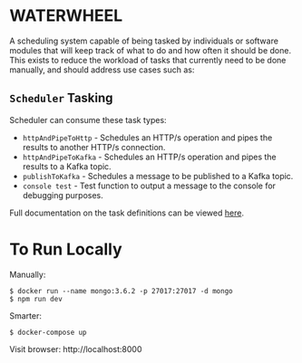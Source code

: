 # WATERWHEEL

A scheduling system capable of being tasked by individuals or software modules that will keep track of what to do
and how often it should be done. This exists to reduce the workload of tasks that currently need to be done
manually, and should address use cases such as:

## `Scheduler` Tasking

Scheduler can consume these task types:
* `httpAndPipeToHttp` - Schedules an HTTP/s operation and pipes the results to another HTTP/s connection.
* `httpAndPipeToKafka` - Schedules an HTTP/s operation and pipes the results to a Kafka topic.
* `publishToKafka` - Schedules a message to be published to a Kafka topic.
* `console test` - Test function to output a message to the console for debugging purposes. 

Full documentation on the task definitions can be viewed [here](https://gitlab.redacted.rodeo/apps/waterwheel/wikis/home).

# To Run Locally

Manually:
```
$ docker run --name mongo:3.6.2 -p 27017:27017 -d mongo
$ npm run dev
```
Smarter:
```
$ docker-compose up
```

Visit browser: http://localhost:8000
